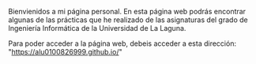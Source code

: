 Bienvienidos a mi página personal.
En esta página web podrás encontrar algunas de las prácticas que he realizado de las asignaturas del grado de Ingeniería Informática de la Universidad de La Laguna.

Para poder acceder a la página web, debeis acceder a esta dirección: "https://alu0100826999.github.io/"